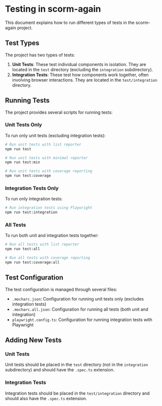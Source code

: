# Testing in scorm-again

This document explains how to run different types of tests in the scorm-again project.

## Test Types

The project has two types of tests:

1. **Unit Tests**: These test individual components in isolation. They are located in the `test`
   directory (excluding
   the `integration` subdirectory).
2. **Integration Tests**: These test how components work together, often involving browser
   interactions. They are
   located in the `test/integration` directory.

## Running Tests

The project provides several scripts for running tests:

### Unit Tests Only

To run only unit tests (excluding integration tests):

```bash
# Run unit tests with list reporter
npm run test

# Run unit tests with minimal reporter
npm run test:min

# Run unit tests with coverage reporting
npm run test:coverage
```

### Integration Tests Only

To run only integration tests:

```bash
# Run integration tests using Playwright
npm run test:integration
```

### All Tests

To run both unit and integration tests together:

```bash
# Run all tests with list reporter
npm run test:all

# Run all tests with coverage reporting
npm run test:coverage:all
```

## Test Configuration

The test configuration is managed through several files:

- `.mocharc.json`: Configuration for running unit tests only (excludes integration tests)
- `.mocharc.all.json`: Configuration for running all tests (both unit and integration)
- `playwright.config.ts`: Configuration for running integration tests with Playwright

## Adding New Tests

### Unit Tests

Unit tests should be placed in the `test` directory (not in the `integration` subdirectory) and
should have the
`.spec.ts` extension.

### Integration Tests

Integration tests should be placed in the `test/integration` directory and should also have the
`.spec.ts` extension.
